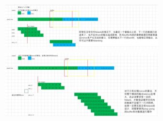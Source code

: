 
![](为何当时demosaic对hblank有要求，不能实现0-hblank.assets\23495115-2d1e98664b9f8c2a.png)

![](为何当时demosaic对hblank有要求，不能实现0-hblank.assets\23495115-b20569964e9391e6.png)

